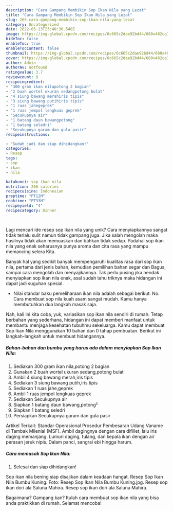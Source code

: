 ```yaml
---
description: "Cara Gampang Membikin Sop Ikan Nila yang Lezat"
title: "Cara Gampang Membikin Sop Ikan Nila yang Lezat"
slug: 265-cara-gampang-membikin-sop-ikan-nila-yang-lezat
category: Uncategorized
date: 2022-05-13T23:40:30.540Z
image: https://img-global.cpcdn.com/recipes/6c665c2dae92bd44/680x482cq70/sop-ikan-nila-foto-resep-utama.jpg
hideToc: false
enableToc: true
enableTocContent: false
thumbnail: https://img-global.cpcdn.com/recipes/6c665c2dae92bd44/680x482cq70/sop-ikan-nila-foto-resep-utama.jpg
cover: https://img-global.cpcdn.com/recipes/6c665c2dae92bd44/680x482cq70/sop-ikan-nila-foto-resep-utama.jpg
author: Admin
authorAv: notfound
ratingvalue: 3.7
reviewcount: 8
recipeingredient:
- "300 gram ikan nilapotong 2 bagian"
- "2 buah wortel ukuran sedangpotong bulat"
- "4 siung bawang merahiris tipis"
- "3 siung bawang putihiris tipis"
- "1 ruas jahegeprek"
- "1 ruas jempol lengkuas geprek"
- "Secukupnya air"
- "1 batang daun bawangpotong"
- "1 batang seledri"
- "Secukupnya garam dan gula pasir"
recipeinstructions:

- "Sudah jadi dan siap dihidangkan!"
categories:
- Resep
tags:
- sop
- ikan
- nila

katakunci: sop ikan nila 
nutrition: 266 calories
recipecuisine: Indonesian
preptime: "PT12M"
cooktime: "PT33M"
recipeyield: "4"
recipecategory: Dinner

---
```





Lagi mencari ide resep sop ikan nila yang unik? Cara menyiapkannya sangat tidak terlalu sulit namun tidak gampang juga. Jika salah mengolah maka hasilnya tidak akan memuaskan dan bahkan tidak sedap. Padahal sop ikan nila yang enak seharusnya punya aroma dan cita rasa yang mampu memancing selera Kita.





Banyak hal yang sedikit banyak mempengaruhi kualitas rasa dari sop ikan nila, pertama dari jenis bahan, kemudian pemilihan bahan segar dan Bagus, sampai cara mengolah dan menyajikannya. Tak perlu pusing jika hendak menyiapkan sop ikan nila enak,      asal sudah tahu triknya maka hidangan ini dapat jadi suguhan spesial.














- Nilai standar baku pemeliharaan ikan nila adalah sebagai berikut: No. Cara membuat sop nila kuah asam sangat mudah. Kamu hanya membutuhkan dua langkah masak saja.






Nah, kali ini kita coba, yuk, variasikan sop ikan nila sendiri di rumah. Tetap berbahan yang sederhana, hidangan ini dapat memberi manfaat untuk membantu menjaga kesehatan tubuhmu sekeluarga. Kamu dapat membuat Sop Ikan Nila menggunakan 10 bahan dan 0 tahap pembuatan. Berikut ini langkah-langkah untuk membuat hidangannya.

<!--inarticleads1-->

##### Bahan-bahan dan bumbu yang harus ada dalam menyiapkan Sop Ikan Nila:

1. Sediakan 300 gram ikan nila,potong 2 bagian
1. Gunakan 2 buah wortel ukuran sedang,potong bulat
1. Ambil 4 siung bawang merah,iris tipis
1. Sediakan 3 siung bawang putih,iris tipis
1. Sediakan 1 ruas jahe,geprek
1. Ambil 1 ruas jempol lengkuas geprek
1. Sediakan Secukupnya air
1. Siapkan 1 batang daun bawang,potong²
1. Siapkan 1 batang seledri
1. Persiapkan Secukupnya garam dan gula pasir


Artikel Terkait: Standar Operasional Prosedur Pembesaran Udang Vaname di Tambak Milenial (MSF). Ambil dagingnya dengan cara difillet, lalu iris daging memanjang. Lumuri daging, tulang, dan kepala ikan dengan air perasan jeruk nipis. Dalam panci, sangrai ebi hingga harum. 

<!--inarticleads2-->

##### Cara memasak Sop Ikan Nila:


1. Selesai dan siap dihidangkan!

Sop ikan nila bening siap disajikan dalam keadaan hangat. Resep Sop Ikan Nila Bumbu Kuning. Foto: Resep Sop Ikan Nila Bumbu Kuning.jpg. Resep sop ikan dori ala Saluna Mahira. Resep sop ikan dori ala Saluna Mahira. 

Bagaimana? Gampang kan? Itulah cara membuat sop ikan nila yang bisa anda praktikkan di rumah. Selamat mencoba!
